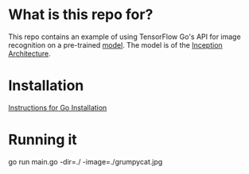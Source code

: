 # What is this repo for?
This repo contains an example of using TensorFlow Go's API for image recognition
on a pre-trained [model](https://storage.googleapis.com/download.tensorflow.org/models/inception5h.zip). 
The model is of the [Inception Architecture](http://arxiv.org/abs/1512.00567).

# Installation
[Instructions for Go Installation](https://www.tensorflow.org/install/install_go)

# Running it
go run main.go -dir=./ -image=./grumpycat.jpg